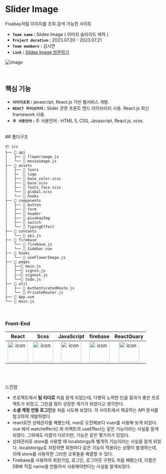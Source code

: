 # Slider Image
Fixabay처럼 이미지를 조회.검색 가능한 사이트<br />
- **`Team name` :** Sildee Image ( 이미지 슬라이드 제작 )
- **`Project duration` :** 2023.07.20 - 2023.07.21
- **`Team members` :** 김시연
- **`Link` :** [Sildee Image 방문하기](https://movie-33ea4.web.app/)


![image](https://github.com/rlatldus/Movie/assets/122216298/4e39e8aa-cdfd-4750-a7e9-cd2a0e480a9b)


<br/>

## 핵심 기능
- **`이미지조회` :** javascript, React.js 기반 웹서비스 개발.
- **`REACT 라이브러리` :** Slider 관련 프론트 엔드 라이브러리 사용. React.js 최신 framework 사용.
- **`주 사용언어` :** 주 사용언어 : HTML 5, CSS, Javascript, React.js, scss.


<br/>
## 폴더구조
  
```
📦 src
├── 📂 api
│   ├── 📄 flowerimage.js
│   └── 📄 movieimage.js
├── 📂 assets
│   ├── 📂 fonts
│   ├─  📂 logo
│   ├── 📄 base_color.scss
│   ├── 📄 base.scss
│   ├── 📄 fonts_face.scss
│   └── 📄 global.scss
│   └── 📂 hooks 
├── 📂 components
│   ├── 📂 button
│   ├── 📂 form
│   ├── 📂 header
│   ├── 📂 pixabayImg
│   ├── 📂 switch
│   └── 📂 TypingEffect
├── 📂 contants
│   └── 📄 api.js
├── 📂 firebase
│   └── 📄 firebase.js
│   └── 📄 Sidebar.vue
├── 📂 hooks
│   └── 📄 useFlowerImage.js
├── 📂 pages
│   ├──📂 main.js
│   ├──📂 signin.js
│   ├──📂 signout.js
│   └──📂 todo.js
├── 📂 util 
│   ├── 📄 AuthenticatedRoute.js
│   └── 📄 PrivateRouter.js
├── 📄 App.vue
└── 📄 main.js
```

</div>

<br/>

### Front-End

React|Scss|JavaScript|firebase|ReactQuary|
|  :--: | :--: | :--: | :--: | :--: |
| <img src="https://techstack-generator.vercel.app/react-icon.svg" alt="icon" width="65" height="65" /> | <img src="https://techstack-generator.vercel.app/sass-icon.svg" alt="icon" width="65" height="65" />|  <img src="https://techstack-generator.vercel.app/js-icon.svg" alt="icon" width="65" height="65" /> | <img src="https://github.com/rlatldus/Movie/assets/122216298/95630a87-0621-4bc2-b5fe-08a62da9a595" alt="icon" width="65" height="65" /> | <img src="https://github.com/rlatldus/SlideeImage/assets/122216298/2809e202-1f53-4582-8c1c-5a2af94eaf70" alt="icon" width="65" height="65" /> |


<br/>

<br/>

느낀점 

- 프로젝트에서 **팀 리더로** 처음 맡게 되었는데, 다행히 노력한 만큼 결과가 좋은 프로젝트가 되었고, 그만큼 많이 성장한 계기가 되었다고 생각한다.
- **소셜 계정 연동 로그인**을 처음 시도해 보았다. 각 사이트에서 제공하는 API 문서를 참고하여 개발하였다.
- react로만 상태관리를 해봤는데, vue로 도전해보다 vuex를 사용해 보게 되었다.  vue 에서 watcheffect() 와 리액트의 useEffect는 같은 기능이라는 사실을 알게되었다. 그외에도 이름이 다르지만, 기능은 같은 몇가지가 있었다.
- 상태관리로 store를 사용할 때 localstorgy와 별개의 기능이라는 사실을 알게 되었다. localstorigy로 저장하면 회원마다 같은 기능이 적용되는 상황이 발생하는데, 이때 store를 사용하면 그러한 오류들을 해결할 수 있다.
- Firebase를 사용하여 회원가입, 로그인, 로그아웃 구현도 처음 해봤는데, 이름은 DB에 직접 name을 만들어서 사용해야한다는 사실을 알게되었다.



